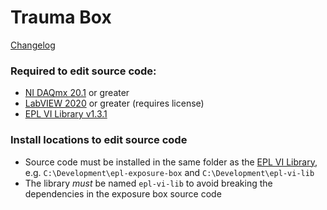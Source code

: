 # Trauma Box

[Changelog](CHANGELOG.md)

### Required to edit source code:
- [NI DAQmx 20.1](https://www.ni.com/en/support/downloads/drivers/download.ni-daq-mx.html#348669) or greater
- [LabVIEW 2020](https://www.ni.com/en/support/downloads/software-products/download.labview.html#346254) or greater (requires license)
- [EPL VI Library v1.3.1](https://github.com/keh38/epl-vi-lib/releases/tag/v1.3.1)

### Install locations to edit source code
- Source code must be installed in the same folder as the [EPL VI Library](../../../epl-vi-lib), e.g. `C:\Development\epl-exposure-box` and `C:\Development\epl-vi-lib`
- The library *must* be named `epl-vi-lib` to avoid breaking the dependencies in the exposure box source code
